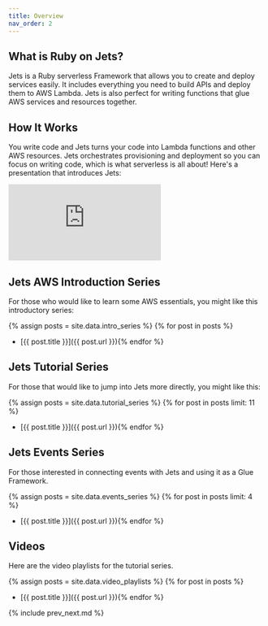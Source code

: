 ```yaml
---
title: Overview
nav_order: 2
---
```


## What is Ruby on Jets?

Jets is a Ruby serverless Framework that allows you to create and deploy services easily. It includes everything you need to build APIs and deploy them to AWS Lambda. Jets is also perfect for writing functions that glue AWS services and resources together.

## How It Works

You write code and Jets turns your code into Lambda functions and other AWS resources. Jets orchestrates provisioning and deployment so you can focus on writing code, which is what serverless is all about! Here's a presentation that introduces Jets:

<div class="video-box"><div class="video-container"><iframe src="https://www.youtube.com/embed/a0VKbrgzKso" frameborder="0" allowfullscreen=""></iframe></div></div>

## Jets AWS Introduction Series

For those who would like to learn some AWS essentials, you might like this introductory series:

{% assign posts = site.data.intro_series %}
{% for post in posts %}
* [{{ post.title }}]({{ post.url }}){% endfor %}

## Jets Tutorial Series

For those that would like to jump into Jets more directly, you might like this:

{% assign posts = site.data.tutorial_series %}
{% for post in posts limit: 11 %}
* [{{ post.title }}]({{ post.url }}){% endfor %}

## Jets Events Series

For those interested in connecting events with Jets and using it as a Glue Framework.

{% assign posts = site.data.events_series %}
{% for post in posts limit: 4 %}
* [{{ post.title }}]({{ post.url }}){% endfor %}


## Videos

Here are the video playlists for the tutorial series.

{% assign posts = site.data.video_playlists %}
{% for post in posts %}
* [{{ post.title }}]({{ post.url }}){% endfor %}

{% include prev_next.md %}
